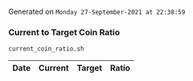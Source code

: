 Generated on `Monday 27-September-2021 at 22:38:59`

### Current to Target Coin Ratio
`current_coin_ratio.sh`

Date|Current|Target|Ratio
---|---|---|---

